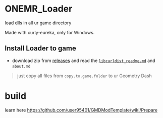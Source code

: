 # ONEMR_Loader

load dlls in all ur game directory

Made with curly-eureka, only for Windows.

## Install Loader to game
- download zip from [releases](https://github.com/user95401/ONEMR_Loader/releases) and read the [`libcurldist_readme.md`](libcurldist_readme.md) and `about.md`
>just copy all files from `copy.to.game.folder` to ur Geometry Dash

# build
learn here https://github.com/user95401/GMDModTemplate/wiki/Prepare
